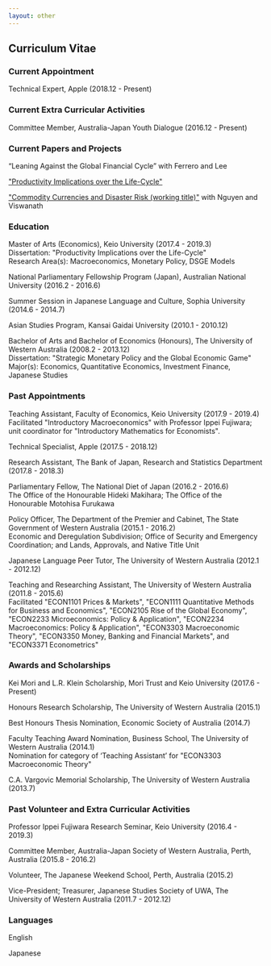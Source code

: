 ```yaml
---
layout: other
---
```

## Curriculum Vitae

### Current Appointment
Technical Expert, Apple (2018.12 - Present)


### Current Extra Curricular Activities
Committee Member, Australia-Japan Youth Dialogue (2016.12 - Present)


### Current Papers and Projects
“Leaning Against the Global Financial Cycle” with Ferrero and Lee

["Productivity Implications over the Life-Cycle"](https://drive.google.com/open?id=1E1Yh-11jFemYWoKd5USTMCP4OXglM7ql)

["Commodity Currencies and Disaster Risk (working title)"](https://drive.google.com/open?id=1X_UVCYTe10ZBDMINkCgloLgtJhEETmWq) with Nguyen and Viswanath


### Education
Master of Arts (Economics), Keio University (2017.4 - 2019.3)  
Dissertation: "Productivity Implications over the Life-Cycle"  
Research Area(s): Macroeconomics, Monetary Policy, DSGE Models

National Parliamentary Fellowship Program (Japan), Australian National University (2016.2 - 2016.6)

Summer Session in Japanese Language and Culture, Sophia University (2014.6 - 2014.7)

Asian Studies Program, Kansai Gaidai University (2010.1 - 2010.12)

Bachelor of Arts and Bachelor of Economics (Honours), The University of Western Australia (2008.2 - 2013.12)  
Dissertation: "Strategic Monetary Policy and the Global Economic Game"  
Major(s): Economics, Quantitative Economics, Investment Finance, Japanese Studies


### Past Appointments
Teaching Assistant, Faculty of Economics, Keio University (2017.9 - 2019.4)  
Facilitated "Introductory Macroeconomics" with Professor Ippei Fujiwara; unit coordinator for "Introductory Mathematics for Economists".

Technical Specialist, Apple (2017.5 - 2018.12)

Research Assistant, The Bank of Japan, Research and Statistics Department (2017.8 - 2018.3)

Parliamentary Fellow, The National Diet of Japan (2016.2 - 2016.6)  
The Office of the Honourable Hideki Makihara; The Office of the Honourable Motohisa Furukawa

Policy Officer, The Department of the Premier and Cabinet, The State Government of Western Australia (2015.1 - 2016.2)  
Economic and Deregulation Subdivision; Office of Security and Emergency Coordination; and Lands, Approvals, and Native Title Unit

Japanese Language Peer Tutor, The University of Western Australia (2012.1 - 2012.12)

Teaching and Researching Assistant, The University of Western Australia (2011.8 - 2015.6)  
Facilitated "ECON1101 Prices & Markets", "ECON1111 Quantitative Methods for Business and Economics", "ECON2105 Rise of the Global Economy", "ECON2233 Microeconomics: Policy & Application", "ECON2234 Macroeconomics: Policy & Application", "ECON3303 Macroeconomic Theory", "ECON3350 Money, Banking and Financial Markets", and "ECON3371 Econometrics"


### Awards and Scholarships
Kei Mori and L.R. Klein Scholarship, Mori Trust and Keio University (2017.6 - Present)

Honours Research Scholarship, The University of Western Australia (2015.1)

Best Honours Thesis Nomination, Economic Society of Australia (2014.7)

Faculty Teaching Award Nomination, Business School, The University of Western Australia (2014.1)  
Nomination for category of ‘Teaching Assistant’ for "ECON3303 Macroeconomic Theory"

C.A. Vargovic Memorial Scholarship, The University of Western Australia (2013.7)


### Past Volunteer and Extra Curricular Activities

Professor Ippei Fujiwara Research Seminar, Keio University (2016.4 - 2019.3)

Committee Member, Australia-Japan Society of Western Australia, Perth, Australia (2015.8 - 2016.2)

Volunteer, The Japanese Weekend School, Perth, Australia (2015.2)

Vice-President; Treasurer, Japanese Studies Society of UWA, The University of Western Australia (2011.7 - 2012.12)


### Languages
English

Japanese
